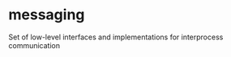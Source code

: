 messaging
=========

Set of low-level interfaces and implementations for interprocess communication
